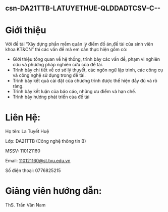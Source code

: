 ## csn-DA21TTB-LATUYETHUE-QLDDADTCSV-C--
# Giới thiệu
Với đề tài “Xây dựng phần mềm quản lý điểm đồ án,đề tài của sinh viên khoa 
KT&CN” thì các vấn đề mà em cần thực hiện gồm có:
 + Giới thiệu tổng quan về hệ thống, trình bày các vấn đề, phạm vi 
nghiên cứu và phương pháp nghiên cứu của đề tài.
 + Trình bày chi tiết về cơ sở lý thuyết, các ngôn ngữ lập trình, các
công cụ và công nghệ sử dụng trong đề tài.
 + Trình bày kết quả cài đặt của chương trình được thể hiện đầy đủ
và rõ ràng.
 + Trình bày kết luận của báo cáo, những ưu điểm và hạn chế.
 + Trình bày hướng phát triển của đề tài
# Liên Hệ:
Họ tên: La Tuyết Huệ

Lớp: DA21TTB (Công nghệ thông tin B)

MSSV: 110121160

Email: 110121160@st.tvu.edu.vn

Số điện thoại: 0776825215

# Giảng viên hướng dẫn:
ThS. Trần Văn Nam
